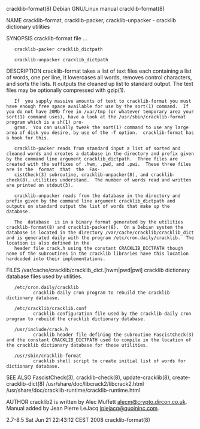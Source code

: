 cracklib-format(8)                                                                                                                              Debian GNU/Linux manual                                                                                                                              cracklib-format(8)

NAME
       cracklib-format, cracklib-packer, cracklib-unpacker - cracklib dictionary utilities

SYNOPSIS
       cracklib-format file ...

       cracklib-packer cracklib_dictpath

       cracklib-unpacker cracklib_dictpath

DESCRIPTION
       cracklib-format takes a list of text files each containing a list of words, one per line, It lowercases all words, removes control characters, and sorts the lists.  It outputs the cleaned up list to standard output.  The text files may be optionally compressed with gzip(1).

       If  you supply massive amounts of text to cracklib-format you must have enough free space available for use by the sort(1) command.  If you do not have 20Mb free in /var/tmp (or whatever temporary area your sort(1) command uses), have a look at the /usr/sbin/cracklib-format program which is a sh(1) pro‐
       gram.  You can usually tweak the sort(1) command to use any large area of disk you desire, by use of the -T option.  cracklib-format has a hook for this.

       cracklib-packer reads from standard input a list of sorted and cleaned words and creates a database in the directory and prefix given by the command line argument cracklib_dictpath.  Three files are created with the suffixes of .hwm, .pwd, and .pwi.  These three files are in the  format  that  the  Fas‐
       cistCheck(3) subroutine, cracklib-unpacker(8), and cracklib-check(8), utilities understand.  The number of words read and written are printed on stdout(3).

       cracklib-unpacker reads from the database in the directory and prefix given by the command line argument cracklib_dictpath and outputs on standard output the list of words that make up the database.

       The  database  is in a binary format generated by the utilities cracklib-format(8) and cracklib-packer(8).  On a Debian system the database is located in the directory /var/cache/cracklib/cracklib_dict and is generated daily with the program /etc/cron.daily/cracklib.  The location is also defined in the
       header file crack.h using the constant CRACKLIB_DICTPATH though none of the subroutines in the cracklib libraries have this location hardcoded into their implementations.

FILES
       /var/cache/cracklib/cracklib_dict.[hwm|pwd|pwi]
              cracklib dictionary database files used by utilities.

       /etc/cron.daily/cracklib
              cracklib daily cron program to rebuild the cracklib dictionary database.

       /etc/cracklib/cracklib.conf
              cracklib configuration file used by the cracklib daily cron program to rebuild the cracklib dictionary database.

       /usr/include/crack.h
              cracklib header file defining the subroutine FascistCheck(3) and the constant CRACKLIB_DICTPATH used to compile in the location of the cracklib dictionary database for these utilities.

       /usr/sbin/cracklib-format
              cracklib shell script to create initial list of words for dictionary database.

SEE ALSO
       FascistCheck(3), cracklib-check(8), update-cracklib(8), create-cracklib-dict(8)
       /usr/share/doc/libcrack2/libcrack2.html
       /usr/share/doc/cracklib-runtime/cracklib-runtime.html

AUTHOR
       cracklib2 is written by Alec Muffett <alecm@crypto.dircon.co.uk>. Manual added by Jean Pierre LeJacq <jplejacq@quoininc.com>.

2.7-8.5                                                                                                                                      Sat Jun 21 22:43:12 CEST 2008                                                                                                                           cracklib-format(8)
